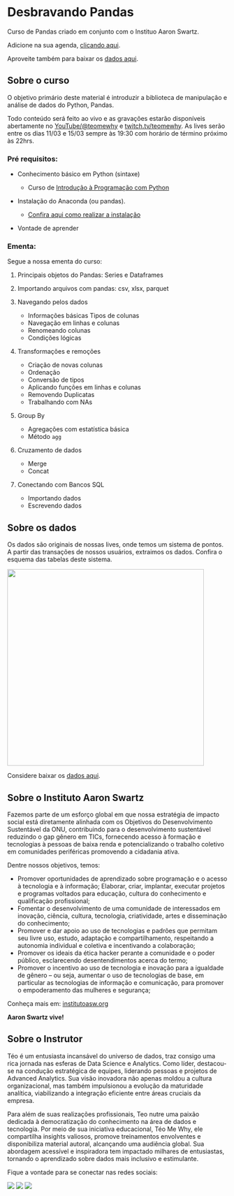# Desbravando Pandas

Curso de Pandas criado em conjunto com o Instituo Aaron Swartz.

Adicione na sua agenda, [clicando aqui](https://calendar.google.com/calendar/event?action=TEMPLATE&tmeid=NW4wNjV0bXNocjIyMGNhNzI1YjNwbjVpb2VfMjAyNDAzMTFUMjIzMDAwWiB0ZW9AdGVvbWV3aHkub3Jn&tmsrc=teo%40teomewhy.org&scp=ALL).

Aproveite também para baixar os [dados aqui](https://drive.google.com/drive/folders/1n-_rS4g3XYkhB7eHBog1Wr0BI10VTJ-K?usp=sharing).

## Sobre o curso

O objetivo primário deste material é introduzir a biblioteca de manipulação e análise de dados do Python, Pandas.

Todo conteúdo será feito ao vivo e as gravações estarão disponíveis abertamente no [YouTube/@teomewhy](https://www.youtube.com/@teomewhy) e [twitch.tv/teomewhy](twitch.tv/teomewhy). As lives serão entre os dias 11/03 e 15/03 sempre às 19:30 com horário de término próximo às 22hrs.

### Pré requisitos:
- Conhecimento básico em Python (sintaxe)
    - Curso de [Introdução à Programação com Python](https://www.youtube.com/playlist?list=PLvlkVRRKOYFRXdquucikNbwYeFzzzYIGb)

- Instalação do Anaconda (ou pandas).
    - [Confira aqui como realizar a instalação](https://youtu.be/asUCVFBUyfY)

- Vontade de aprender


### Ementa:

Segue a nossa ementa do curso:

1. Principais objetos do Pandas: Series e Dataframes

2. Importando arquivos com pandas: csv, xlsx, parquet

3. Navegando pelos dados
    - Informações básicas Tipos de colunas
    - Navegação em linhas e colunas
    - Renomeando colunas
    - Condições lógicas

4. Transformações e remoções
    - Criação de novas colunas
    - Ordenação
    - Conversão de tipos
    - Aplicando funções em linhas e colunas
    - Removendo Duplicatas
    - Trabalhando com NAs

5. Group By
    - Agregações com estatística básica
    - Método `agg`

6. Cruzamento de dados
    - Merge
    - Concat

7. Conectando com Bancos SQL
    - Importando dados
    - Escrevendo dados  

## Sobre os dados

Os dados são originais de nossas lives, onde temos um sistema de pontos. A partir das transações de nossos usuários, extraimos os dados. Confira o esquema das tabelas deste sistema.

<img src="https://i.ibb.co/kDF39zX/schema-pandas.jpg?raw=true" width=450>

Considere baixar os [dados aqui](https://drive.google.com/drive/folders/1n-_rS4g3XYkhB7eHBog1Wr0BI10VTJ-K?usp=sharing).

## Sobre o Instituto Aaron Swartz

Fazemos parte de um esforço global em que nossa estratégia de impacto social está diretamente alinhada com os Objetivos do Desenvolvimento Sustentável da ONU, contribuindo para o desenvolvimento sustentável reduzindo o gap gênero em TICs, fornecendo acesso à formação e tecnologias à pessoas de baixa renda e potencializando o trabalho coletivo em comunidades periféricas promovendo a cidadania ativa.

Dentre nossos objetivos, temos:
- Promover oportunidades de aprendizado sobre programação e o acesso à tecnologia e à informação;
Elaborar, criar, implantar, executar projetos e programas voltados para educação, cultura do conhecimento e qualificação profissional;
- Fomentar o desenvolvimento de uma comunidade de interessados em inovação, ciência, cultura, tecnologia, criatividade, artes e disseminação do conhecimento;
- Promover e dar apoio ao uso de tecnologias e padrões que permitam seu livre uso, estudo, adaptação e compartilhamento, respeitando a autonomia individual e coletiva e incentivando a colaboração;
- Promover os ideais da ética hacker perante a comunidade e o poder público, esclarecendo desentendimentos acerca do termo;
- Promover o incentivo ao uso de tecnologia e inovação para a igualdade de gênero – ou seja, aumentar o uso de tecnologias de base, em particular as tecnologias de informação e comunicação, para promover o empoderamento das mulheres e segurança;

Conheça mais em: [institutoasw.org](https://institutoasw.org)

**Aaron Swartz vive!**

## Sobre o Instrutor

Téo é um entusiasta incansável do universo de dados, traz consigo uma rica jornada nas esferas de Data Science e Analytics. Como líder, destacou-se na condução estratégica de equipes, liderando pessoas e projetos de Advanced Analytics. Sua visão inovadora não apenas moldou a cultura organizacional, mas também impulsionou a evolução da maturidade analítica, viabilizando a integração eficiente entre áreas cruciais da empresa.

Para além de suas realizações profissionais, Teo nutre uma paixão dedicada à democratização do conhecimento na área de dados e tecnologia. Por meio de sua iniciativa educacional, Téo Me Why, ele compartilha insights valiosos, promove treinamentos envolventes e disponibiliza material autoral, alcançando uma audiência global. Sua abordagem acessível e inspiradora tem impactado milhares de entusiastas, tornando o aprendizado sobre dados mais inclusivo e estimulante.

Fique a vontade para se conectar nas redes sociais:

<div> 
  <a href="https://www.youtube.com/channel/UC-Xa9J9-B4jBOoBNIHkMMKA" target="_blank"><img src="https://img.shields.io/badge/YouTube-FF0000?style=for-the-badge&logo=youtube&logoColor=white" target="_blank"></a>
 	<a href="https://www.twitch.tv/teomewhy" target="_blank"><img src="https://img.shields.io/badge/Twitch-9146FF?style=for-the-badge&logo=twitch&logoColor=white" target="_blank"></a>
  <a href="https://www.linkedin.com/in/teocalvo/" target="_blank"><img src="https://img.shields.io/badge/-LinkedIn-%230077B5?style=for-the-badge&logo=linkedin&logoColor=white" target="_blank"></a> 
</div>